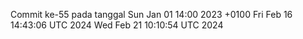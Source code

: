 Commit ke-55 pada tanggal Sun Jan 01 14:00 2023 +0100
Fri Feb 16 14:43:06 UTC 2024
Wed Feb 21 10:10:54 UTC 2024

